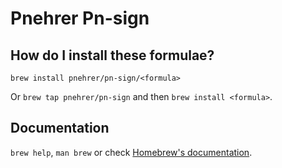 # Pnehrer Pn-sign

## How do I install these formulae?

`brew install pnehrer/pn-sign/<formula>`

Or `brew tap pnehrer/pn-sign` and then `brew install <formula>`.

## Documentation

`brew help`, `man brew` or check [Homebrew's documentation](https://docs.brew.sh).
